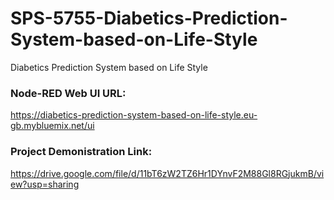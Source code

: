# SPS-5755-Diabetics-Prediction-System-based-on-Life-Style
Diabetics Prediction System based on Life Style

### Node-RED Web UI URL:
https://diabetics-prediction-system-based-on-life-style.eu-gb.mybluemix.net/ui

### Project Demonistration Link:
https://drive.google.com/file/d/11bT6zW2TZ6Hr1DYnvF2M88Gl8RGjukmB/view?usp=sharing
